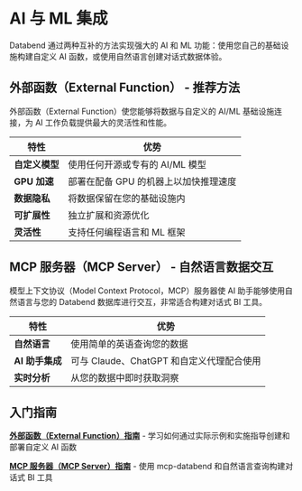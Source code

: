 # AI 与 ML 集成

Databend 通过两种互补的方法实现强大的 AI 和 ML 功能：使用您自己的基础设施构建自定义 AI 函数，或使用自然语言创建对话式数据体验。

## 外部函数（External Function） - 推荐方法

外部函数（External Function）使您能够将数据与自定义的 AI/ML 基础设施连接，为 AI 工作负载提供最大的灵活性和性能。

| 特性 | 优势 |
|---------|----------|
| **自定义模型** | 使用任何开源或专有的 AI/ML 模型 |
| **GPU 加速** | 部署在配备 GPU 的机器上以加快推理速度 |
| **数据隐私** | 将数据保留在您的基础设施内 |
| **可扩展性** | 独立扩展和资源优化 |
| **灵活性** | 支持任何编程语言和 ML 框架 |

## MCP 服务器（MCP Server） - 自然语言数据交互

模型上下文协议（Model Context Protocol，MCP）服务器使 AI 助手能够使用自然语言与您的 Databend 数据库进行交互，非常适合构建对话式 BI 工具。

| 特性 | 优势 |
|---------|----------|
| **自然语言** | 使用简单的英语查询您的数据 |
| **AI 助手集成** | 可与 Claude、ChatGPT 和自定义代理配合使用 |
| **实时分析** | 从您的数据中即时获取洞察 |

## 入门指南

**[外部函数（External Function）指南](01-external-functions.md)** - 学习如何通过实际示例和实施指导创建和部署自定义 AI 函数

**[MCP 服务器（MCP Server）指南](02-mcp.md)** - 使用 mcp-databend 和自然语言查询构建对话式 BI 工具